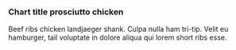 ### Chart title prosciutto chicken

Beef ribs chicken landjaeger shank. Culpa nulla ham tri-tip. Velit eu hamburger, tail voluptate in dolore aliqua qui lorem short ribs esse.
